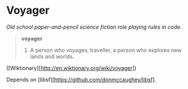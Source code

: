 Voyager
=======
_Old school paper-and-pencil science fiction role playing rules in code._

> **voyager**
> 1. A person who voyages, traveller, a person who explores new lands and worlds.

([Wiktionary][http://en.wiktionary.org/wiki/voyager])


Depends on [libsf][https://github.com/donmccaughey/libsf].

